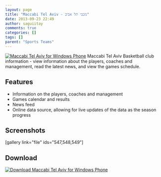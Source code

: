 ```yaml
---
layout: page
title: "Maccabi Tel Aviv - מכבי תל אביב"
date: 2013-09-23 22:49
author: saguiitay
comments: true
categories: []
tags: []
parent: "Sports Teams"
---
```

[![Maccabi Tel Aviv for Windows Phone]({{site.url}}/images/maccabi-tel-aviv-tile.png "Maccabi Tel Aviv for Windows Phone")](http://www.windowsphone.com/s?appid=2f14c3c6-7e09-4424-8597-8e6befceecfc) Maccabi Tel Aviv Basketball club information - view information about the players, coaches and management, read the latest news, and view the games schedule.      

Features
--------

-   Information on the players, coaches and management
-   Games calendar and results
-   News feed
-   Online data source, allowing for live updates of the data as the season progress

Screenshots
-----------

[gallery link="file" ids="547,548,549"]

Download
--------

[![Download Maccabi Tel Aviv for Windows Phone]({{site.url}}/images/windowsphone_208x67_blu.png "Download Maccabi Tel Aviv for Windows Phone")](http://www.windowsphone.com/s?appid=a8dfc245-dcdd-490d-8349-22688228e6aa)


